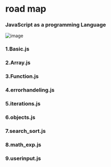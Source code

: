 # road map
### JavaScript  as a programming Language 

![image](https://www.google.com/url?sa=i&url=https%3A%2F%2Ffrontendmasters.com%2Fcourses%2F&psig=AOvVaw1His6aoLd0Be-qaOoVPwKm&ust=1711813112110000&source=images&cd=vfe&opi=89978449&ved=0CBIQjRxqFwoTCOiigv7nmYUDFQAAAAAdAAAAABAE)


### 1.Basic.js
### 2.Array.js
### 3.Function.js
### 4.errorhandeling.js
### 5.iterations.js
### 6.objects.js
### 7.search_sort.js
### 8.math_exp.js
### 9.userinput.js
